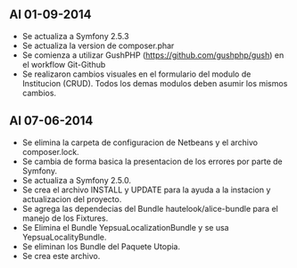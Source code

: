 Al 01-09-2014
-------------
* Se actualiza a Symfony 2.5.3
* Se actualiza la version de composer.phar
* Se comienza a utilizar GushPHP (https://github.com/gushphp/gush) en el workflow Git-Github
* Se realizaron cambios visuales en el formulario del modulo de Institucion (CRUD). Todos los 
demas modulos deben asumir los mismos cambios.


Al 07-06-2014
-------------
* Se elimina la carpeta de configuracion de Netbeans y el archivo composer.lock.
* Se cambia de forma basica la presentacion de los errores por parte de Symfony.
* Se actualiza a Symfony 2.5.0.
* Se crea el archivo INSTALL y UPDATE para la ayuda a la instacion y actualizacion del proyecto.
* Se agrega las dependecias del Bundle hautelook/alice-bundle para el manejo de los Fixtures.
* Se Elimina el Bundle YepsuaLocalizationBundle y se usa YepsuaLocalityBundle.
* Se eliminan los Bundle del Paquete Utopia.
* Se crea este archivo.